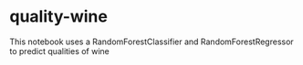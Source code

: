 # quality-wine
This notebook uses a RandomForestClassifier and RandomForestRegressor to predict qualities of wine
